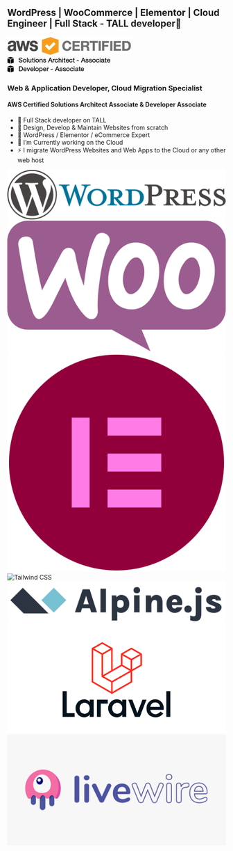 
## WordPress | WooCommerce | Elementor | Cloud Engineer | Full Stack - TALL developer👋

![AWS Certified](images/AWS_Certified_Logo_SAA_294x230_Color.jpg)  
![Solutions Architect - Associate](images/AWS_Certified_Tag__SAA_294x230-Black.jpg)  
![Developer - Associate](images/AWS_Certified_Tag__DVA_294x230-Black.jpg)  
 
### Web & Application Developer, Cloud Migration Specialist
#### AWS Certified Solutions Architect Associate & Developer Associate 

- 🔭 Full Stack developer on TALL
- 🔭 Design, Develop & Maintain Websites from scratch
- 🌱 WordPress / Elementor / eCommerce Expert
- 🔭 I’m Currently working on the Cloud
- ⚡ I migrate WordPress Websites and Web Apps to the Cloud or any other web host

![WordPress](images/wordpress.svg) 
![WooCommerce](images/woocommerce.svg) 
![Elementor Page Builder](images/elementor.svg) 
![Tailwind CSS](images/tailwind-css-woodmark.svg) 
![Alpine.js](images/alpine.svg) 
![Laravel](images/laravel.png) 
![Laravel Livewire](images/laravel-livewire.png) 

<!--
**salmanjaveed/salmanjaveed** is a ✨ _special_ ✨ repository because its `README.md` (this file) appears on your GitHub profile.

Here are some ideas to get you started:

- 🔭 I’m Currently working on .
- 🌱 I’m currently learning React.js
- 👯 I’m looking to collaborate on ...
- 🤔 I’m looking for help with ...
- 💬 Ask me about ...
- 📫 How to reach me: ...
- 😄 Pronouns: ...
- ⚡ Fun fact: ...
-->
